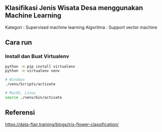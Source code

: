 ## Klasifikasi Jenis Wisata Desa menggunakan Machine Learning
Kategori  : Supervised machine learning
Algoritma : Support vector machine
## Cara run
### Install dan Buat Virtualenv
```bash
python -m pip install virtualenv
python -m virtualenv venv

# Windows
./venv/Scripts/activate

# MacOS, Linux
source ./venv/bin/activate
```
###  
## Referensi
https://data-flair.training/blogs/iris-flower-classification/
